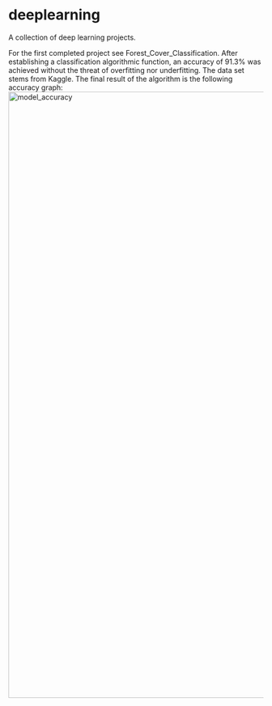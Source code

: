 # deeplearning
A collection of deep learning projects. 

For the first completed project see Forest_Cover_Classification. After establishing a classification algorithmic function, an accuracy of 91.3% was achieved without the threat of overfitting nor underfitting. The data set stems from Kaggle. The final result of the algorithm is the following accuracy graph: 
<img width="1198" alt="model_accuracy" src="https://user-images.githubusercontent.com/80403668/216825594-17fe7577-79b9-4bdb-bd24-273270f3b74d.png">

